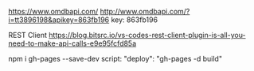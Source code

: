 https://www.omdbapi.com/
http://www.omdbapi.com/?i=tt3896198&apikey=863fb196
key: 863fb196


REST Client
https://blog.bitsrc.io/vs-codes-rest-client-plugin-is-all-you-need-to-make-api-calls-e9e95fcfd85a


npm i gh-pages --save-dev
script: "deploy": "gh-pages -d build"